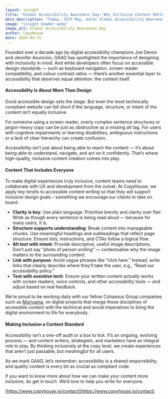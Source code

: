 ```yaml
---
layout: insight
title: "Global Accessibility Awareness Day: Why Inclusive Content Matters As Much As Inclusive Design"
meta_description: "Today, 15th May, marks Global Accessibility Awareness Day (GAAD) — our vital annual reminder that the digital world must be open and usable for everyone, regardless of ability."
image: "insight-header.webp"
image_alt: Global Accessibility Awareness Day
author: CopyHouse
date: 2024-04-25
---
```


Founded over a decade ago by digital accessibility champions Joe Devon and Jennifer Asuncion, GAAD has spotlighted the importance of designing with inclusivity in mind. And while developers often focus on accessible design standards — such as keyboard navigation, screen reader compatibility, and colour contrast ratios — there’s another essential layer to accessibility that deserves equal attention: the content itself.

#### Accessibility Is About More Than Design

Good accessible design sets the stage. But even the most technically compliant website can fall short if the language, structure, or intent of the content isn’t equally inclusive.

For someone using a screen reader, overly complex sentence structures or jargon-heavy copy can be just as obstructive as a missing alt tag. For users with cognitive impairments or learning disabilities, ambiguous instructions or a lack of clear hierarchy can create confusion.

Accessibility isn’t just about being *able* to reach the content — it’s about being able to understand, navigate, and act on it confidently. That’s where high-quality, inclusive content creation comes into play.

#### Content That Includes Everyone

To make digital experiences truly inclusive, content teams need to collaborate with UX and development from the outset. At CopyHouse, we apply key tenets to accessible content writing so that they will support inclusive design goals – something we encourage our clients to take on board:

* **Clarity is key**: Use plain language. Prioritise brevity and clarity over flair. Write as though every sentence is being read aloud — because for many users, it is.
* **Structure supports understanding**: Break content into manageable chunks. Use meaningful headings and subheadings that reflect page structure. Ensure lists, instructions, and CTAs follow a logical flow.
* **Alt text with intent**: Provide descriptive, useful image descriptions. Don’t just say “photo of person smiling” — contextualise why the image matters to the surrounding content.
* **Link with purpose**: Avoid vague phrases like “click here.” Instead, write links that clearly describe where they’ll take the user, e.g., “Read our accessibility policy.”
* **Test with assistive tech**: Ensure your written content actually works with screen readers, voice controls, and other accessibility tools — and adjust based on real feedback.

We’re proud to be working daily with our fellow Cohaesus Group companies such as [Moriyama](https://moriyama.co.uk/#), on digital projects that merge these disciplines of accessible content with the technical and social imperatives to bring the digital environment to life for everybody.

#### Making Inclusion a Content Standard

Accessibility isn’t a one-off audit or a box to tick. It’s an ongoing, evolving process — and content writers, strategists, and marketers have an integral role to play. By thinking inclusively at the copy level, we create experiences that aren’t just passable, but *meaningful* for all users.

As we mark GAAD, let’s remember: accessibility is a shared responsibility, and quality content is every bit as crucial as compliant code.

If you want to know more about how we can make your content more inclusive, do get in touch. We’d love to help you write for everyone.

[https://www.copyhouse.io/contact](https://www.copyhouse.io/contact)
